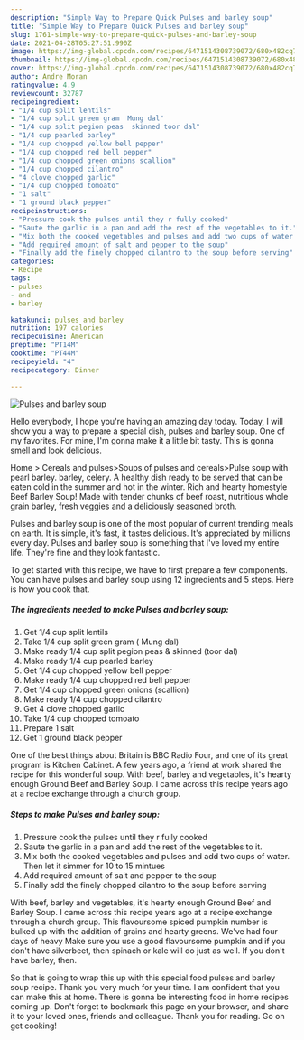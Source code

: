 ```yaml
---
description: "Simple Way to Prepare Quick Pulses and barley soup"
title: "Simple Way to Prepare Quick Pulses and barley soup"
slug: 1761-simple-way-to-prepare-quick-pulses-and-barley-soup
date: 2021-04-28T05:27:51.990Z
image: https://img-global.cpcdn.com/recipes/6471514308739072/680x482cq70/pulses-and-barley-soup-recipe-main-photo.jpg
thumbnail: https://img-global.cpcdn.com/recipes/6471514308739072/680x482cq70/pulses-and-barley-soup-recipe-main-photo.jpg
cover: https://img-global.cpcdn.com/recipes/6471514308739072/680x482cq70/pulses-and-barley-soup-recipe-main-photo.jpg
author: Andre Moran
ratingvalue: 4.9
reviewcount: 32787
recipeingredient:
- "1/4 cup split lentils"
- "1/4 cup split green gram  Mung dal"
- "1/4 cup split pegion peas  skinned toor dal"
- "1/4 cup pearled barley"
- "1/4 cup chopped yellow bell pepper"
- "1/4 cup chopped red bell pepper"
- "1/4 cup chopped green onions scallion"
- "1/4 cup chopped cilantro"
- "4 clove chopped garlic"
- "1/4 cup chopped tomoato"
- "1 salt"
- "1 ground black pepper"
recipeinstructions:
- "Pressure cook the pulses until they r fully cooked"
- "Saute the garlic in a pan and add the rest of the vegetables to it."
- "Mix both the cooked vegetables and pulses and add two cups of water. Then let it simmer for 10 to 15 mintues"
- "Add required amount of salt and pepper to the soup"
- "Finally add the finely chopped cilantro to the soup before serving"
categories:
- Recipe
tags:
- pulses
- and
- barley

katakunci: pulses and barley 
nutrition: 197 calories
recipecuisine: American
preptime: "PT14M"
cooktime: "PT44M"
recipeyield: "4"
recipecategory: Dinner

---
```



![Pulses and barley soup](https://img-global.cpcdn.com/recipes/6471514308739072/680x482cq70/pulses-and-barley-soup-recipe-main-photo.jpg)

Hello everybody, I hope you're having an amazing day today. Today, I will show you a way to prepare a special dish, pulses and barley soup. One of my favorites. For mine, I'm gonna make it a little bit tasty. This is gonna smell and look delicious.

Home &gt; Cereals and pulses&gt;Soups of pulses and cereals&gt;Pulse soup with pearl barley. barley, celery. A healthy dish ready to be served that can be eaten cold in the summer and hot in the winter. Rich and hearty homestyle Beef Barley Soup! Made with tender chunks of beef roast, nutritious whole grain barley, fresh veggies and a deliciously seasoned broth.

Pulses and barley soup is one of the most popular of current trending meals on earth. It is simple, it's fast, it tastes delicious. It's appreciated by millions every day. Pulses and barley soup is something that I've loved my entire life. They're fine and they look fantastic.


To get started with this recipe, we have to first prepare a few components. You can have pulses and barley soup using 12 ingredients and 5 steps. Here is how you cook that.

<!--inarticleads1-->

##### The ingredients needed to make Pulses and barley soup:

1. Get 1/4 cup split lentils
1. Take 1/4 cup split green gram ( Mung dal)
1. Make ready 1/4 cup split pegion peas &amp; skinned (toor dal)
1. Make ready 1/4 cup pearled barley
1. Get 1/4 cup chopped yellow bell pepper
1. Make ready 1/4 cup chopped red bell pepper
1. Get 1/4 cup chopped green onions (scallion)
1. Make ready 1/4 cup chopped cilantro
1. Get 4 clove chopped garlic
1. Take 1/4 cup chopped tomoato
1. Prepare 1 salt
1. Get 1 ground black pepper


One of the best things about Britain is BBC Radio Four, and one of its great program is Kitchen Cabinet. A few years ago, a friend at work shared the recipe for this wonderful soup. With beef, barley and vegetables, it&#39;s hearty enough Ground Beef and Barley Soup. I came across this recipe years ago at a recipe exchange through a church group. 

<!--inarticleads2-->

##### Steps to make Pulses and barley soup:

1. Pressure cook the pulses until they r fully cooked
1. Saute the garlic in a pan and add the rest of the vegetables to it.
1. Mix both the cooked vegetables and pulses and add two cups of water. Then let it simmer for 10 to 15 mintues
1. Add required amount of salt and pepper to the soup
1. Finally add the finely chopped cilantro to the soup before serving


With beef, barley and vegetables, it&#39;s hearty enough Ground Beef and Barley Soup. I came across this recipe years ago at a recipe exchange through a church group. This flavoursome spiced pumpkin number is bulked up with the addition of grains and hearty greens. We&#39;ve had four days of heavy Make sure you use a good flavoursome pumpkin and if you don&#39;t have silverbeet, then spinach or kale will do just as well. If you don&#39;t have barley, then. 

So that is going to wrap this up with this special food pulses and barley soup recipe. Thank you very much for your time. I am confident that you can make this at home. There is gonna be interesting food in home recipes coming up. Don't forget to bookmark this page on your browser, and share it to your loved ones, friends and colleague. Thank you for reading. Go on get cooking!
